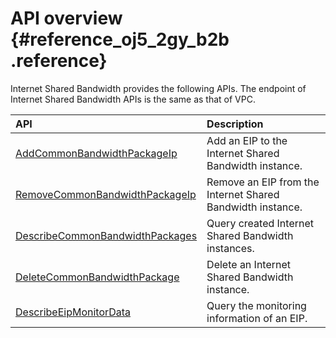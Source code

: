 # API overview {#reference_oj5_2gy_b2b .reference}

Internet Shared Bandwidth provides the following APIs. The endpoint of Internet Shared Bandwidth APIs is the same as that of VPC.

|API|Description|
|:--|:----------|
|[AddCommonBandwidthPackageIp](../../../../intl.en-US//AddCommonBandwidthPackageIp.md#)|Add an EIP to the Internet Shared Bandwidth instance.|
|[RemoveCommonBandwidthPackageIp](../../../../intl.en-US//RemoveCommonBandwidthPackageIp.md#)|Remove an EIP from the Internet Shared Bandwidth instance.|
|[DescribeCommonBandwidthPackages](../../../../intl.en-US//DescribeCommonBandwidthPackages.md#)|Query created Internet Shared Bandwidth instances.|
|[DeleteCommonBandwidthPackage](../../../../intl.en-US//DeleteCommonBandwidthPackage.md#)|Delete an Internet Shared Bandwidth instance.|
|[DescribeEipMonitorData](../../../../intl.en-US//DescribeEipMonitorData.md#)|Query the monitoring information of an EIP.|

